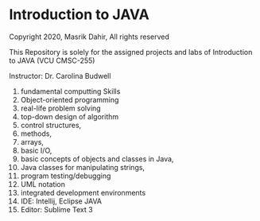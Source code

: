 # Introduction to JAVA

Copyright 2020, Masrik Dahir, All rights reserved

This Repository is solely for the assigned projects and labs of Introduction to JAVA (VCU CMSC-255)

Instructor: Dr. Carolina Budwell

1. fundamental computting Skills 
2. Object-oriented programming 
3. real-life problem solving 
4. top-down design of algorithm
5. control structures, 
6. methods, 
7. arrays, 
8. basic I/O, 
9. basic concepts of objects and classes in Java, 
10. Java classes for manipulating strings, 
11. program testing/debugging 
12. UML notation
13. integrated development environments 
14. IDE: Intellij, Eclipse JAVA
15. Editor: Sublime Text 3

